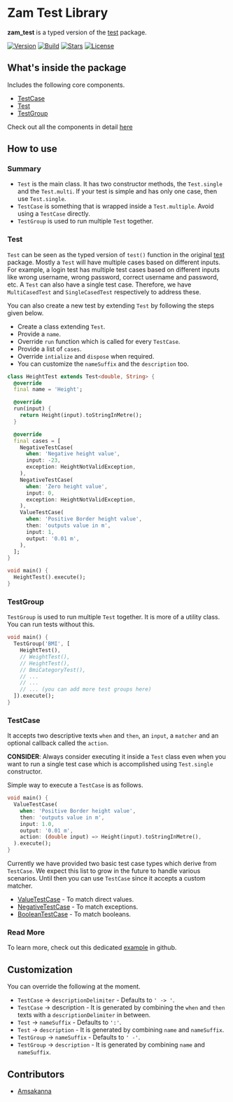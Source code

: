 # Zam Test Library

**zam_test** is a typed version of the [test](https://pub.dev/packages/test) package.  
  
[![Version](https://img.shields.io/pub/v/zam_test?color=%234287f5)](https://pub.dev/packages/zam_test)
[![Build](https://github.com/zamstation/zam_test/actions/workflows/build.yaml/badge.svg)](https://github.com/zamstation/zam_test/actions/workflows/build.yaml)
[![Stars](https://img.shields.io/github/stars/zamstation/zam_test.svg?style=flat&logo=github&colorB=deeppink&label=stars)](https://github.com/zamstation/zam_test/stargazers)
[![License](https://img.shields.io/github/license/zamstation/zam_test)](https://github.com/zamstation/zam_test/blob/master/LICENSE)

## What's inside the package

Includes the following core components.

  * [TestCase](https://pub.dev/documentation/zam_test/latest/zam_test/TestCase-class.html)
  * [Test](https://pub.dev/documentation/zam_test/latest/zam_test/Test-class.html)
  * [TestGroup](https://pub.dev/documentation/zam_test/latest/zam_test/TestGroup-class.html)

Check out all the components in detail [here](https://pub.dev/documentation/zam_test/latest/zam_test/zam_test-library.html)

## How to use

### Summary
- `Test` is the main class. It has two constructor methods, the `Test.single` and the `Test.multi`. If your test is simple and has only one case, then use `Test.single`.
- `TestCase` is something that is wrapped inside a `Test.multiple`. Avoid using a `TestCase` directly.
- `TestGroup` is used to run multiple `Test` together.

### Test

`Test` can be seen as the typed version of `test()` function in the original [test](https://pub.dev/packages/test) package. Mostly a `Test` will have multiple cases based on different inputs. For example, a login test has multiple test cases based on different inputs like wrong username, wrong password, correct username and password, etc. A `Test` can also have a single test case. Therefore, we have `MultiCasedTest` and `SingleCasedTest` respectively to address these. 

You can also create a new test by extending `Test` by following the steps given below.

  * Create a class extending `Test`.
  * Provide a `name`.
  * Override `run` function which is called for every `TestCase`.
  * Provide a list of `cases`.
  * Override `intialize` and `dispose` when required.
  * You can customize the `nameSuffix` and the `description` too.

```dart
class HeightTest extends Test<double, String> {
  @override
  final name = 'Height';

  @override
  run(input) {
    return Height(input).toStringInMetre();
  }

  @override
  final cases = [
    NegativeTestCase(
      when: 'Negative height value',
      input: -23,
      exception: HeightNotValidException,
    ),
    NegativeTestCase(
      when: 'Zero height value',
      input: 0,
      exception: HeightNotValidException,
    ),
    ValueTestCase(
      when: 'Positive Border height value',
      then: 'outputs value in m',
      input: 1,
      output: '0.01 m',
    ),
  ];
}

void main() {
  HeightTest().execute();
}
```

### TestGroup

`TestGroup` is used to run multiple `Test` together. It is more of a utility class. You can run tests without this.

```dart
void main() {
  TestGroup('BMI', [
    HeightTest(),
    // WeightTest(),
    // HeightTest(),
    // BmiCategoryTest(),
    // ...
    // ...
    // ... (you can add more test groups here)
  ]).execute();
}
```

### TestCase

It accepts two descriptive texts `when` and `then`, an `input`, a `matcher` and an optional callback called the `action`.

**CONSIDER**: Always consider executing it inside a `Test` class even when you want to run a single test case which is accomplished using `Test.single` constructor.

Simple way to execute a `TestCase` is as follows.

```dart
void main() {
  ValueTestCase(
    when: 'Positive Border height value',
    then: 'outputs value in m',
    input: 1.0,
    output: '0.01 m',
    action: (double input) => Height(input).toStringInMetre(),
  ).execute();
}
```

Currently we have provided two basic test case types which derive from `TestCase`. We expect this list to grow in the future to handle various scenarios. Until then you can use `TestCase` since it accepts a custom matcher.

  * [ValueTestCase](https://pub.dev/documentation/zam_test/latest/zam_test/ValueTestCase-class.html) - To match direct values.
  * [NegativeTestCase](https://pub.dev/documentation/zam_test/latest/zam_test/NegativeTestCase-class.html) - To match exceptions.
  * [BooleanTestCase](https://pub.dev/documentation/zam_test/latest/zam_test/BooleanTestCase-class.html) - To match booleans.

### Read More

To learn more, check out this dedicated [example](https://github.com/zamstation/zam_test/blob/master/example/lib/main.dart) in github.

## Customization

You can override the following at the moment.

  * `TestCase` -> `descriptionDelimiter` - Defaults to `' -> '`.
  * `TestCase` -> description - It is generated by combining the `when` and `then` texts with a `descriptionDelimiter` in between.
  * `Test` -> `nameSuffix` - Defaults to `':'`.
  * `Test` -> `description` - It is generated by combining `name` and `nameSuffix`.
  * `TestGroup` -> `nameSuffix` - Defaults to `' -'`.
  * `TestGroup` -> `description` - It is generated by combining `name` and `nameSuffix`.

## Contributors
  * [Amsakanna](https://github.com/amsakanna)